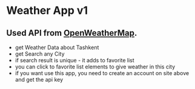 # Weather App v1
## Used API from [OpenWeatherMap](https://openweathermap.org/).
- get Weather Data about Tashkent
- get Search any City
- if search result is unique - it adds to favorite list
- you can click to favorite list elements to give weather in this city
- if you want use this app, you need to create an account on site above and get the api key